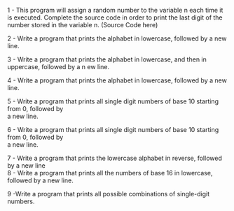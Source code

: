 1 - This program will assign a random number to the variable n each time it is executed. Complete 
 the source code in order to print the last digit of the number stored in the variable n. (Source 
 Code here)                                                                                       
                                                                                                  
2 - Write a program that prints the alphabet in lowercase, followed by a new line.                
                                                                                                  
3 - Write a program that prints the alphabet in lowercase, and then in uppercase, followed by a n 
ew line.                                                                                          
                                                                                                  
4 - Write a program that prints the alphabet in lowercase, followed by a new line.                
                                                                                                  
5 - Write a program that prints all single digit numbers of base 10 starting from 0, followed by  
a new line.                                                                                       
                                                                                                  
6 - Write a program that prints all single digit numbers of base 10 starting from 0, followed by  
a new line.                                                                                       
                                                                                                  
7 - Write a program that prints the lowercase alphabet in reverse, followed by a new line         
8 - Write a program that prints all the numbers of base 16 in lowercase, followed by a new line.  
                                                                                                  
9 -Write a program that prints all possible combinations of single-digit numbers.
